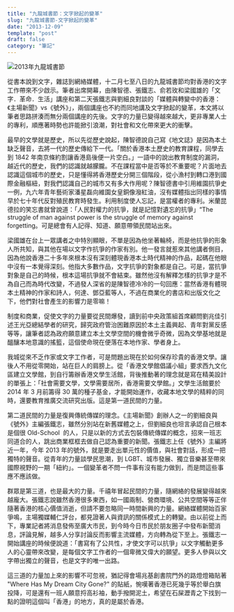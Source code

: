 ```yaml
---
title: "九龍城書節：文字掀起的變革"
slug: "九龍城書節-文字掀起的變革"
date: "2013-12-09"
template: "post"
draft: false
category: "筆記"
---
```


![2013年九龍城書節](media/evernote-camera-roll-20131209-213327.png)

從書本說到文字，雜誌到網絡媒體，十二月七至八日的九龍城書節均對香港的文字工作帶來不少啟示。筆者出席開幕，由陳智德、張鐵志、俞若玫和梁國雄的「文字．革命．生活」講座和第二天張鐵志與劉細良對談的「媒體與轉變中的香港：《主場新聞》vs《號外》」，兩個講座也不約而同地講及文字掀起的變革，本文將以筆者思路拼湊而無分兩個講座的先後。文字的力量已變得越來越大，更非專業人士的專利，順應著時勢也許能掀引浪潮，對社會和文化帶來更大的衝擊。

最早的文學就是歷史，所以先從歷史說起，陳智德說自己寫《地文誌》是因為本土缺乏聲音，去將一代的歷史傳給下一代。「關於香港本土歷史的教育課程，同學去到 1842 年南京條約割讓香港島後便一片空白。」一語中的說出教育制度的漏洞，越近代的歷史，我們的認識就越朦朧。不在課程當中是否等於不重要呢？片面地去認識這個城市的歷史，只是懂得將香港歷史分開三個階段，從小漁村到轉口港到國際金融樞紐，對我們認識自己的城市又有多大作用呢？陳智德書中引用維園抗爭史一例，九六年青年藝術家潘星磊向維園女皇銅像潑紅油，沒有媒體指出同樣的事情早於七十年代反對殖民教育時發生。利用制度使人忘記，是當權者的專利。米蘭昆德拉的笑忘書就曾說道：「人民對權力的抗爭，就是記憶對遺忘的抗爭」“The struggle of man against power is the struggle of memory against forgetting。可是總會有人記得、知道、願意帶領民間站出來。

梁國雄在台上一眾講者之中特別顯眼，不單是因為他坐著輪椅，而是他抗爭的形象人所共知，與其他在場以文字作抗爭的作家有別。他一發言就惹來其他講者側目，因為他說香港二十多年來根本沒有深刻體現香港本土時代精神的作品，起碼在他眼中沒有一本覺得深刻。他指大多數作品，文字抗爭的對象都是自己。可是，當抗爭對象是自己的時候，根本這場抗爭就不會結束。雖然他沒有解釋怎樣的抗爭才是不為自己而為時代改變，不過發人深省的是陳智德冷冷的一句回應：當然香港有體現本土精神的作家和詩人，何達、鄧亞藍等人，不過在商業化的書店和出版文化之下，他們對社會產生的影響力是零嘛！

制度和商業，促使文字的力量要從民間爆發，讀到前中央政策組首席顧問劉兆佳引述王光亞總結學者的研究，歸究政府管治困難原因於本土主義興起、青年對黨反感等等，讓筆者認為政府願意建立本土文學空間的機會微乎奇微，因為文學基地就是醞釀本地意識的搖籃，這個使命現在便落在本地作家、學者身上。

我城從來不乏作家或文字工作者，可是問題出現在於如何保存珍貴的香港文學。讓後人不用從零開始，站在巨人的肩膀上。從「香港文學館倡議小組」要求西九文化區建立文學館，到自行籌辦香港文學生活館，背後推動著的理念就是寫在精美設計的單張上：「社會需要文學，文學需要居所，香港需要文學館。」文學生活館要於 2014 年 3 月前籌得 30 萬的種子基金，才能開始運作，收藏本地文學的精粹的同時，還要教育推廣交流研究出版。這是第一道民間的力量。

第二道民間的力量是復興傳統傳媒的理念。《主場新聞》創辦人之一的劉細良與《號外》主編張鐵志，雖然分別站在新舊媒體之上，但劉細良也坦言承認自己根本是個很 Old-School  的人，只是以新的方式去包裝傳統傳媒的概念，招來一班志同道合的人，跳出商業框框去做自己認為重要的新聞。張鐵志上任《號外》主編將近一年，今年 2013 年的號外，就是要走出單元性的價值，與社會對話，形成一把獨特的聲音。從青年的力量談學民思潮，到 LGBT、城市發展、獨立音樂甚至帶來國際視野的一期「紐約」。一個變革者不問一件事有沒有能力做到，而是問這些事應不應該做。

群眾是第三道，也是最大的力量。千禧年冒起民間的力量，隨網絡的發展變得越來越龐大。張鐵志說雖然香港很多東西，如一國兩制、營商環境、公共空間等等正伴隨著香港的核心價值消逝，但請不要忽略同一時間新興的力量。網絡媒體開始百家爭鳴，主場獨媒輔仁評台，都見證著人與資訊的關係模式上的轉變。由以前從上而下，專業記者將消息發佈至廣大市民，到今時今日市民於朋友圈子中發布新聞消息，評論見解，越多人分享討論反而影響主流媒體，方向轉為從下至上。張鐵志一開始講座的時候便說道：「書寫有了公共性，才使文字可以抗爭」以文字觸動更多人的心靈帶來改變，是每個文字工作者的一個卑微又偉大的願望。更多人參與以文字帶出獨立的聲音，也是文字的唯一出路。

這三道的力量加上來的影響不可忽視，猶記得會場兆基創書院門外的路燈燈箱貼著 "Where Has My Dream City Gone?" 的貼紙，惋嘆著香港已死幾乎等於舉白旗投降，可是還有一班人願意捋高衫袖，動手撥開泥土，希望在石屎瀝青之下找到一點的證明這個叫「香港」的地方，真的是屬於香港。
